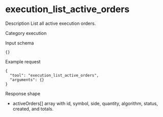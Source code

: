 # execution_list_active_orders

Description
List all active execution orders.

Category
execution

Input schema

```
{}
```

Example request

```
{
  "tool": "execution_list_active_orders",
  "arguments": {}
}
```

Response shape

- activeOrders[] array with id, symbol, side, quantity, algorithm, status, created, and totals.
